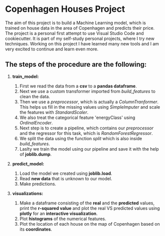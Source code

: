 # Copenhagen Houses Project


The aim of this project is to build a Machine Learning model, which is trained on house data in the area of Copenhagen and predicts their price. The project is a personal first attempt to use Visual Studio Code and cookiecutter. It is part of my self-study personal projects, where I try new techniques. Working on this project I have learned many new tools and I am very excited to continue and learn even more.


## The steps of the procedure are the following:

1. **train_model:**
    
    1. First we read the data from a **csv** to a **pandas dataframe**.
    2. Next we use a custom transformer imported from *build_features* to clean the data. 
    3. Then we use a *preprocessor*, which is actually a *ColumnTranformer*. This helps us fill in the missing values using *SimpleImputer* and scale the features with *StandardScaler*.
    4. We also treat the categorical feature 'energyClass' using *OrdinalEncoder*.
    5. Next step is to create a pipeline, which contains our *preprocessor* and the regressor for this task, which is *RandomForestRegressor*.
    6. We split the data using the function *split* which is also inside *build_features*.
    7. Laslty we train the model using our pipeline and save it with the help of **joblib.dump**.

2. **predict_model:**

    1. Load the model we created using **joblib.load**.
    2. Read **new data** that is unknown to our model.
    3. Make predictions.

3. **visualizations:**

    1. Make a dataframe consisting of the **real** and the **predicted** values, print the **r-squared value** and plot the real VS predicted values using **plotly** for an **interactive visualization**.
    2. Plot **histograms** of the numerical features.
    3. Plot the location of each house on the map of Copenhagen based on its **coordinates**.



